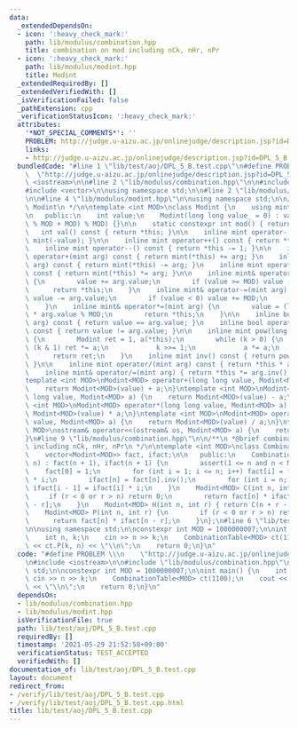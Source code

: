 ```yaml
---
data:
  _extendedDependsOn:
  - icon: ':heavy_check_mark:'
    path: lib/modulus/combination.hpp
    title: combination on mod including nCk, nHr, nPr
  - icon: ':heavy_check_mark:'
    path: lib/modulus/modint.hpp
    title: Modint
  _extendedRequiredBy: []
  _extendedVerifiedWith: []
  _isVerificationFailed: false
  _pathExtension: cpp
  _verificationStatusIcon: ':heavy_check_mark:'
  attributes:
    '*NOT_SPECIAL_COMMENTS*': ''
    PROBLEM: http://judge.u-aizu.ac.jp/onlinejudge/description.jsp?id=DPL_5_B
    links:
    - http://judge.u-aizu.ac.jp/onlinejudge/description.jsp?id=DPL_5_B
  bundledCode: "#line 1 \"lib/test/aoj/DPL_5_B.test.cpp\"\n#define PROBLEM \\\n  \
    \  \"http://judge.u-aizu.ac.jp/onlinejudge/description.jsp?id=DPL_5_B\"\n#include\
    \ <iostream>\n\n#line 2 \"lib/modulus/combination.hpp\"\n\n#include <cassert>\n\
    #include <vector>\n\nusing namespace std;\n\n#line 2 \"lib/modulus/modint.hpp\"\
    \n\n#line 4 \"lib/modulus/modint.hpp\"\n\nusing namespace std;\n\n/**\n *@brief\
    \ Modint\n */\n\ntemplate <int MOD>\nclass Modint {\n    using mint = Modint<MOD>;\n\
    \n   public:\n    int value;\n    Modint(long long value_ = 0) : value((value_\
    \ % MOD + MOD) % MOD) {}\n\n    static constexpr int mod() { return MOD; }\n \
    \   int val() const { return *this; }\n\n    inline mint operator-() const { return\
    \ mint(-value); }\n\n    inline mint operator++() const { return *this += 1; }\n\
    \    inline mint operator--() const { return *this -= 1; }\n\n    inline mint\
    \ operator+(mint arg) const { return mint(*this) += arg; }\n    inline mint operator-(mint\
    \ arg) const { return mint(*this) -= arg; }\n    inline mint operator*(mint arg)\
    \ const { return mint(*this) *= arg; }\n\n    inline mint& operator+=(mint arg)\
    \ {\n        value += arg.value;\n        if (value >= MOD) value -= MOD;\n  \
    \      return *this;\n    }\n    inline mint& operator-=(mint arg) {\n       \
    \ value -= arg.value;\n        if (value < 0) value += MOD;\n        return *this;\n\
    \    }\n    inline mint& operator*=(mint arg) {\n        value = (long long)value\
    \ * arg.value % MOD;\n        return *this;\n    }\n\n    inline bool operator==(mint\
    \ arg) const { return value == arg.value; }\n    inline bool operator!=(mint arg)\
    \ const { return value != arg.value; }\n\n    inline mint pow(long long k) const\
    \ {\n        Modint ret = 1, a(*this);\n        while (k > 0) {\n            if\
    \ (k & 1) ret *= a;\n            k >>= 1;\n            a *= a;\n        }\n  \
    \      return ret;\n    }\n    inline mint inv() const { return pow(MOD - 2);\
    \ }\n\n    inline mint operator/(mint arg) const { return *this * arg.inv(); }\n\
    \    inline mint& operator/=(mint arg) { return *this *= arg.inv(); }\n};\n\n\
    template <int MOD>\nModint<MOD> operator+(long long value, Modint<MOD> a) {\n\
    \    return Modint<MOD>(value) + a;\n}\ntemplate <int MOD>\nModint<MOD> operator-(long\
    \ long value, Modint<MOD> a) {\n    return Modint<MOD>(value) - a;\n}\ntemplate\
    \ <int MOD>\nModint<MOD> operator*(long long value, Modint<MOD> a) {\n    return\
    \ Modint<MOD>(value) * a;\n}\ntemplate <int MOD>\nModint<MOD> operator/(long long\
    \ value, Modint<MOD> a) {\n    return Modint<MOD>(value) / a;\n}\ntemplate <int\
    \ MOD>\nostream& operator<<(ostream& os, Modint<MOD> a) {\n    return os << a.value;\n\
    }\n#line 9 \"lib/modulus/combination.hpp\"\n\n/**\n *@brief combination on mod\
    \ including nCk, nHr, nPr\n */\n\ntemplate <int MOD>\nclass CombinationTable {\n\
    \    vector<Modint<MOD>> fact, ifact;\n\n   public:\n    CombinationTable<MOD>(int\
    \ n) : fact(n + 1), ifact(n + 1) {\n        assert(1 <= n and n < MOD);\n    \
    \    fact[0] = 1;\n        for (int i = 1; i <= n; i++) fact[i] = fact[i - 1]\
    \ * i;\n        ifact[n] = fact[n].inv();\n        for (int i = n; i >= 1; i--)\
    \ ifact[i - 1] = ifact[i] * i;\n    }\n    Modint<MOD> C(int n, int r) {\n   \
    \     if (r < 0 or r > n) return 0;\n        return fact[n] * ifact[r] * ifact[n\
    \ - r];\n    }\n    Modint<MOD> H(int n, int r) { return C(n + r - 1, r); }\n\
    \    Modint<MOD> P(int n, int r) {\n        if (r < 0 or r > n) return 0;\n  \
    \      return fact[n] * ifact[n - r];\n    }\n};\n#line 6 \"lib/test/aoj/DPL_5_B.test.cpp\"\
    \n\nusing namespace std;\n\nconstexpr int MOD = 1000000007;\n\nint main() {\n\
    \    int n, k;\n    cin >> n >> k;\n    CombinationTable<MOD> ct(1100);\n    cout\
    \ << ct.P(k, n) << \"\\n\";\n    return 0;\n}\n"
  code: "#define PROBLEM \\\n    \"http://judge.u-aizu.ac.jp/onlinejudge/description.jsp?id=DPL_5_B\"\
    \n#include <iostream>\n\n#include \"lib/modulus/combination.hpp\"\n\nusing namespace\
    \ std;\n\nconstexpr int MOD = 1000000007;\n\nint main() {\n    int n, k;\n   \
    \ cin >> n >> k;\n    CombinationTable<MOD> ct(1100);\n    cout << ct.P(k, n)\
    \ << \"\\n\";\n    return 0;\n}\n"
  dependsOn:
  - lib/modulus/combination.hpp
  - lib/modulus/modint.hpp
  isVerificationFile: true
  path: lib/test/aoj/DPL_5_B.test.cpp
  requiredBy: []
  timestamp: '2021-05-29 21:52:58+09:00'
  verificationStatus: TEST_ACCEPTED
  verifiedWith: []
documentation_of: lib/test/aoj/DPL_5_B.test.cpp
layout: document
redirect_from:
- /verify/lib/test/aoj/DPL_5_B.test.cpp
- /verify/lib/test/aoj/DPL_5_B.test.cpp.html
title: lib/test/aoj/DPL_5_B.test.cpp
---
```

